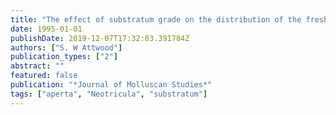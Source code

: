 ```yaml
---
title: "The effect of substratum grade on the distribution of the freshwater snail y-Neotricula aperta (Temcharoen), with notes on the sizes of particles ingested"
date: 1995-01-01
publishDate: 2019-12-07T17:32:03.391784Z
authors: ["S. W Attwood"]
publication_types: ["2"]
abstract: ""
featured: false
publication: "*Journal of Molluscan Studies*"
tags: ["aperta", "Neotricula", "substratum"]
---
```


